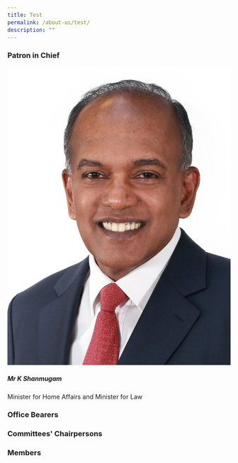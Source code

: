 ```yaml
---
title: Test
permalink: /about-us/test/
description: ""
---
```

### Patron in Chief

![](/images/min%20shanmugam.jfif)
##### Mr K Shanmugam
Minister for Home Affairs and Minister for Law

### Office Bearers

### Committees' Chairpersons

### Members